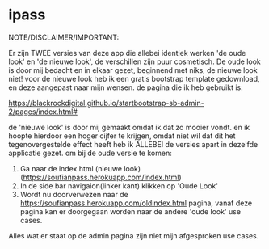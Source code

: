 # ipass
NOTE/DISCLAIMER/IMPORTANT:


Er zijn TWEE versies van deze app die allebei identiek werken 'de oude look' en 'de nieuwe look', de verschillen zijn puur cosmetisch. De oude look is door mij bedacht en in elkaar gezet, beginnend met niks, de nieuwe look niet! voor de nieuwe look heb ik een gratis bootstrap template gedownload, en deze aangepast naar mijn wensen. de pagina die ik heb gebruikt is:

https://blackrockdigital.github.io/startbootstrap-sb-admin-2/pages/index.html#

de 'nieuwe look' is door mij gemaakt omdat ik dat zo mooier vondt. en ik hoopte hierdoor een hoger cijfer te krijgen, omdat niet wil dat dit het tegenovergestelde effect heeft heb ik ALLEBEI de versies apart in dezelfde applicatie gezet. om bij de oude versie te komen:

1. Ga naar de index.html (nieuwe look) (https://soufianpass.herokuapp.com/index.html)
2. In de side bar navigaion(linker kant) klikken op 'Oude Look'
3. Wordt nu doorverwezen naar de https://soufianpass.herokuapp.com/oldindex.html pagina, vanaf deze pagina kan er doorgegaan worden naar de andere 'oude look' use cases.

Alles wat er staat op de admin pagina zijn niet mijn afgesproken use cases.
